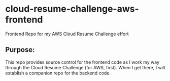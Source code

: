# cloud-resume-challenge-aws-frontend
Frontend Repo for my AWS Cloud Resume Challenge effort

## Purpose:
This repo provides source control for the frontend code as I work my way through the Cloud Resume Challenge (for AWS, first). When I get there, I will establish a companion repo for the backend code. 
